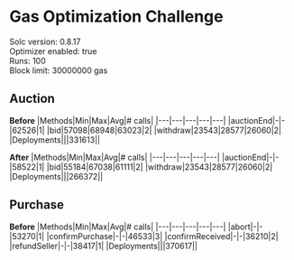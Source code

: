 # Gas Optimization Challenge

Solc version: 0.8.17  
Optimizer enabled: true  
Runs: 100  
Block limit: 30000000 gas  

## Auction

**Before**
|Methods|Min|Max|Avg|# calls|
|---|---|---|---|---|
|auctionEnd|-|-|62526|1|
|bid|57098|68948|63023|2|
|withdraw|23543|28577|26060|2|
|Deployments|||331613||

**After**
|Methods|Min|Max|Avg|# calls|
|---|---|---|---|---|
|auctionEnd|-|-|58522|1|
|bid|55184|67038|61111|2|
|withdraw|23543|28577|26060|2|
|Deployments|||266372||

## Purchase

**Before**
|Methods|Min|Max|Avg|# calls|
|---|---|---|---|---|
|abort|-|-|53270|1|
|confirmPurchase|-|-|46533|3|
|confirmReceived|-|-|36210|2|
|refundSeller|-|-|38417|1|
|Deployments|||370617||